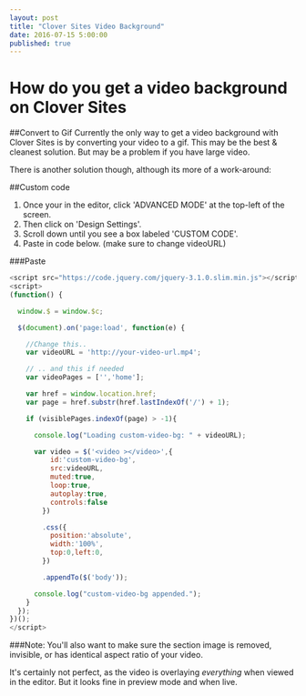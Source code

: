```yaml
---
layout: post
title: "Clover Sites Video Background"
date: 2016-07-15 5:00:00
published: true
---
```

# How do you get a video background on Clover Sites

##Convert to Gif
Currently the only way to get a video background with Clover Sites is by converting your video to a gif. This may be the best & cleanest solution. But may be a problem if you have large video.

There is another solution though, although its more of a work-around:

##Custom code
1. Once your in the editor, click  'ADVANCED MODE' at the top-left of the screen.
2. Then click on 'Design Settings'.
3. Scroll down until you see  a box labeled 'CUSTOM <HEAD> CODE'.
4. Paste in code below. (make sure to change videoURL)

###Paste
```javascript
<script src="https://code.jquery.com/jquery-3.1.0.slim.min.js"></script>
<script>
(function() {

  window.$ = window.$c;

  $(document).on('page:load', function(e) {

  	//Change this..
    var videoURL = 'http://your-video-url.mp4';

    // .. and this if needed
    var videoPages = ['','home'];

    var href = window.location.href;
    var page = href.substr(href.lastIndexOf('/') + 1);

    if (visiblePages.indexOf(page) > -1){

      console.log("Loading custom-video-bg: " + videoURL);

      var video = $('<video ></video>',{
          id:'custom-video-bg',
          src:videoURL,
          muted:true,
          loop:true,
          autoplay:true,
          controls:false
        })

        .css({
          position:'absolute',
          width:'100%',
          top:0,left:0,
        })

        .appendTo($('body'));

      console.log("custom-video-bg appended.");
    }
  });
})();
</script>
```

###Note:
You'll also want to make sure the section image is removed, invisible, or has identical aspect ratio of your video.

It's certainly not perfect, as the video is overlaying _everything_ when viewed in the editor. But it looks fine in preview mode and when live.
